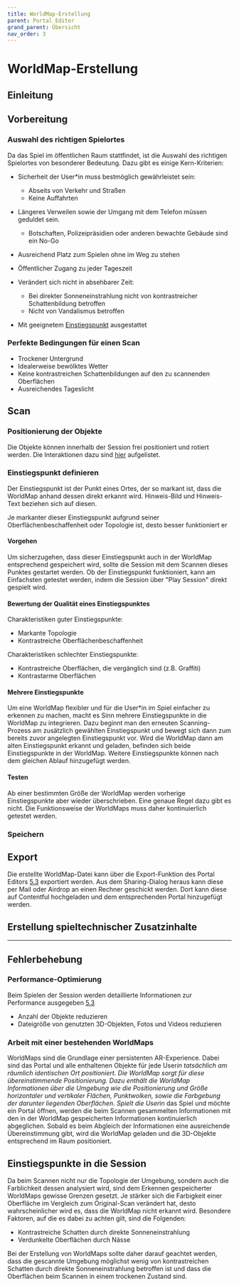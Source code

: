 ```yaml
---
title: WorldMap-Erstellung
parent: Portal Editor
grand_parent: Übersicht
nav_order: 3
---
```


# WorldMap-Erstellung

## Einleitung


## Vorbereitung

### Auswahl des richtigen Spielortes

Da das Spiel im öffentlichen Raum stattfindet, ist die Auswahl des richtigen Spielortes von besonderer Bedeutung. Dazu gibt es einige Kern-Kriterien:

* Sicherheit der User*in muss bestmöglich gewährleistet sein:
  - Abseits von Verkehr und Straßen
  - Keine Auffahrten

* Längeres Verweilen sowie der Umgang mit dem Telefon müssen geduldet sein.
  - Botschaften, Polizeipräsidien oder anderen bewachte Gebäude sind ein No-Go

- Ausreichend Platz zum Spielen ohne im Weg zu stehen

- Öffentlicher Zugang zu jeder Tageszeit

- Verändert sich nicht in absehbarer Zeit:
  - Bei direkter Sonneneinstrahlung nicht von kontrastreicher Schattenbildung betroffen
  - Nicht von Vandalismus betroffen

- Mit geeignetem [Einstiegspunkt](3.3-worldmap-erstellung.html#einstiegspunkt-definieren) ausgestattet


### Perfekte Bedingungen für einen Scan
- Trockener Untergrund
- Idealerweise bewölktes Wetter
- Keine kontrastreichen Schattenbildungen auf den zu scannenden Oberflächen
- Ausreichendes Tageslicht


## Scan
### Positionierung der Objekte

Die Objekte können innerhalb der Session frei positioniert und rotiert werden.
Die Interaktionen dazu sind [hier](3.2-app-aufbau.html#ar-session) aufgelistet.


### Einstiegspunkt definieren

Der Einstiegspunkt ist der Punkt eines Ortes, der so markant ist, dass die WorldMap anhand dessen direkt erkannt wird.
Hinweis-Bild und Hinweis-Text beziehen sich auf diesen.

Je markanter dieser Einstiegspunkt aufgrund seiner Oberflächenbeschaffenheit oder Topologie ist, desto besser funktioniert er

#### Vorgehen

Um sicherzugehen, dass dieser Einstiegspunkt auch in der WorldMap entsprechend gespeichert wird, sollte die Session mit dem Scannen dieses Punktes gestartet werden. Ob der Einstiegspunkt funktioniert, kann am Einfachsten getestet werden, indem die Session über "Play Session" direkt gespielt wird.

#### Bewertung der Qualität eines Einstiegspunktes

Charakteristiken guter Einstiegspunkte:
* Markante Topologie
* Kontrastreiche Oberflächenbeschaffenheit

Charakteristiken schlechter Einstiegspunkte:
* Kontrastreiche Oberflächen, die vergänglich sind (z.B. Graffiti)
* Kontrastarme Oberflächen

#### Mehrere Einstiegspunkte

Um eine WorldMap flexibler und für die User*in im Spiel einfacher zu erkennen zu machen, macht es Sinn mehrere Einstiegspunkte in die WorldMap zu integrieren. Dazu beginnt man den erneuten Scanning-Prozess am zusätzlich gewählten Einstiegspunkt und bewegt sich dann zum bereits zuvor angelegten Einstiegspunkt vor. Wird die WorldMap dann am alten Einstiegspunkt erkannt und geladen, befinden sich beide Einstiegspunkte in der WorldMap. Weitere Einstiegspunkte können nach dem gleichen Ablauf hinzugefügt werden.

#### Testen

Ab einer bestimmten Größe der WorldMap werden vorherige Einstiegspunkte aber wieder überschrieben. Eine genaue Regel dazu gibt es nicht. Die Funktionsweise der WorldMaps muss daher kontinuierlich getestet werden.


### Speichern

## Export
Die erstellte WorldMap-Datei kann über die Export-Funktion des Portal Editors [5.3](3.2-app-aufbau.html#worldmap-details) exportiert werden. Aus dem Sharing-Dialog heraus kann diese per Mail oder Airdrop an einen Rechner geschickt werden.
Dort kann diese auf Contentful hochgeladen und dem entsprechenden Portal hinzugefügt werden.

## Erstellung spieltechnischer Zusatzinhalte


---

## Fehlerbehebung

### Performance-Optimierung

Beim Spielen der Session werden detaillierte Informationen zur Performance ausgegeben [5.3](3.2-benutzung.html#ar-session)

- Anzahl der Objekte reduzieren
- Dateigröße von genutzten 3D-Objekten, Fotos und Videos reduzieren
















### Arbeit mit einer bestehenden WorldMaps

WorldMaps sind die Grundlage einer persistenten AR-Experience. Dabei sind das Portal und alle enthaltenen Objekte für jede User*in tatsächlich am räumlich identischen Ort positioniert. Die WorldMap sorgt für diese übereinstimmende Positionierung. Dazu enthält die WorldMap Informationen über die Umgebung wie die Positionierung und Größe horizontaler und vertikaler Flächen, Punktwolken, sowie die Farbgebung der darunter liegenden Oberflächen. Spielt die User*in das Spiel und möchte ein Portal öffnen, werden die beim Scannen gesammelten Informationen mit den in der WorldMap gespeicherten Informationen kontinuierlich abgeglichen. Sobald es beim Abgleich der Informationen eine ausreichende Übereinstimmung gibt, wird die WorldMap geladen und die 3D-Objekte entsprechend im Raum positioniert.


## Einstiegspunkte in die Session






Da beim Scannen nicht nur die Topologie der Umgebung, sondern auch die Farblichkeit dessen analysiert wird, sind dem Erkennen gespeicherter WorldMaps gewisse Grenzen gesetzt. Je stärker sich die Farbigkeit einer Oberfläche im Vergleich zum Original-Scan verändert hat, desto wahrscheinlicher wird es, dass die WorldMap nicht erkannt wird. Besondere Faktoren, auf die es dabei zu achten gilt, sind die Folgenden:
* Kontrastreiche Schatten durch direkte Sonneneinstrahlung
* Verdunkelte Oberflächen durch Nässe

Bei der Erstellung von WorldMaps sollte daher darauf geachtet werden, dass die gescannte Umgebung möglichst wenig von kontrastreichen Schatten durch direkte Sonneneinstrahlung betroffen ist und dass die Oberflächen beim Scannen in einem trockenen Zustand sind.
